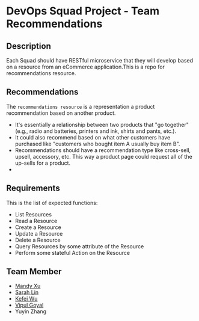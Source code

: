 # DevOps Squad Project - Team Recommendations

## Description
Each Squad should have RESTful microservice that they will develop based on a resource from an eCommerce application.This is a repo for recommendations resource.

## Recommendations
The `recommendations resource` is a representation a product recommendation based on another product. 
* It's essentially a relationship between two products that "go together" (e.g., radio and batteries, printers and ink, shirts and pants, etc.). 
* It could also recommend based on what other customers have purchased like "customers who bought item A usually buy item B". 
* Recommendations should have a recommendation type like cross-sell, upsell, accessory, etc. This way a product page could request all of the up-sells for a product.
* 
## Requirements 
This is the list of expected functions:

* List Resources
* Read a Resource
* Create a Resource
* Update a Resource
* Delete a Resource
* Query Resources by some attribute of the Resource
* Perform some stateful Action on the Resource

## Team Member
* [Mandy Xu](https://github.com/mandy-cmd)
* [Sarah Lin](https://github.com/procrasprincess)
* [Kefei Wu](https://github.com/Aurora1024)
* [Vipul Goyal](https://github.com/vg2134)
* Yuyin Zhang

